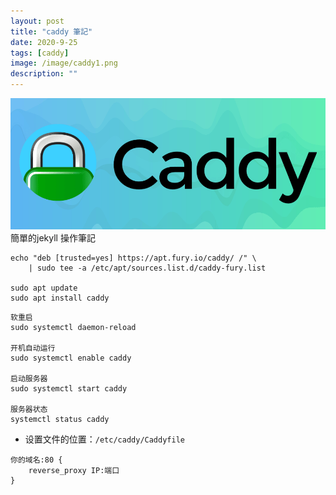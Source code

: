 ```yaml
---
layout: post
title: "caddy 筆記"
date: 2020-9-25
tags: [caddy]
image: /image/caddy1.png
description: ""
---
```

![](/image/caddy1.png)
簡單的jekyll 操作筆記

```
echo "deb [trusted=yes] https://apt.fury.io/caddy/ /" \
    | sudo tee -a /etc/apt/sources.list.d/caddy-fury.list

sudo apt update
sudo apt install caddy
```

```
软重启
sudo systemctl daemon-reload

开机自动运行
sudo systemctl enable caddy

启动服务器
sudo systemctl start caddy

服务器状态
systemctl status caddy
```

* 设置文件的位置：`/etc/caddy/Caddyfile`

```
你的域名:80 {
    reverse_proxy IP:端口
}
```